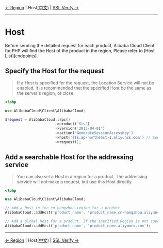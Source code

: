 [← Region](5-Region-EN.md) | Host[(中文)](6-Host-CN.md) | [SSL Verify →](7-Verify-EN.md)
***

# Host
Before sending the detailed request for each product, Alibaba Cloud Client for PHP will find the Host of the product in the region, Please refer to [Host List][endpoints].

## Specify the Host for the request
> If a Host is specified for the request, the Location Service will not be enabled. It is recommended that the specified Host be the same as the server's region, or close.
```php
<?php

use AlibabaCloud\Client\AlibabaCloud;

$request = AlibabaCloud::rpc()
                       ->product('Sts')
                       ->version('2015-04-01')
                       ->action('GenerateSessionAccessKey')
                       ->host('sts.ap-northeast-1.aliyuncs.com') // Specify the Host
                       ->request();
```

## Add a searchable Host for the addressing service
> You can also set a Host in a region for a product. The addressing service will not make a request, but use this Host directly.

```php
<?php

use AlibabaCloud\Client\AlibabaCloud;

// Add a Host in the cn-hangzhou region for a product
AlibabaCloud::addHost('product_name', 'product_name.cn-hangzhou.aliyuncs.com', 'cn-hangzhou');

// Add a global Host for a product. If the specified Region is not specified Host, the global Host will be used.
AlibabaCloud::addHost('product_name', 'product_name.aliyuncs.com');
```

***
[← Region](5-Region-EN.md) | Host[(中文)](6-Host-CN.md) | [SSL Verify →](7-Verify-EN.md)
